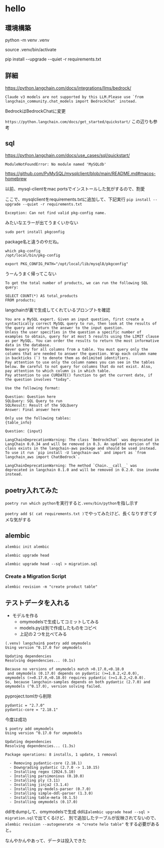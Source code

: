 # hello
## 環境構築
python -m venv .venv

source .venv/bin/activate

pip install --upgrade --quiet -r requirements.txt

## 詳細
https://python.langchain.com/docs/integrations/llms/bedrock/

```
Claude v3 models are not supported by this LLM.Please use `from langchain_community.chat_models import BedrockChat` instead.
```
BedrockはBedrockChatに変更

`https://python.langchain.com/docs/get_started/quickstart/`
この辺りも参考

## sql
https://python.langchain.com/docs/use_cases/sql/quickstart/

`ModuleNotFoundError: No module named 'MySQLdb'`

https://github.com/PyMySQL/mysqlclient/blob/main/README.md#macos-homebrew

以前、mysql-clientをmac portsでインストールした気がするので、割愛

ここで、mysqlclientをrequirements.txtに追加して、下記実行
`pip install --upgrade --quiet -r requirements.txt`

```
Exception: Can not find valid pkg-config name.
```
みたいなエラーが出てうまくいかない


`sudo port install pkgconfig`

package名と違うのやだね。
```
which pkg-config
/opt/local/bin/pkg-config
```

`export PKG_CONFIG_PATH="/opt/local/lib/mysql8/pkgconfig"`

うーんうまく帰ってこない
```
To get the total number of products, we can run the following SQL query:

SELECT COUNT(*) AS total_products
FROM products;
```

langchainが裏で生成してくれているプロンプトを確認
```
You are a MySQL expert. Given an input question, first create a syntactically correct MySQL query to run, then look at the results of the query and return the answer to the input question.
Unless the user specifies in the question a specific number of examples to obtain, query for at most 5 results using the LIMIT clause as per MySQL. You can order the results to return the most informative data in the database.
Never query for all columns from a table. You must query only the columns that are needed to answer the question. Wrap each column name in backticks (`) to denote them as delimited identifiers.
Pay attention to use only the column names you can see in the tables below. Be careful to not query for columns that do not exist. Also, pay attention to which column is in which table.
Pay attention to use CURDATE() function to get the current date, if the question involves "today".

Use the following format:

Question: Question here
SQLQuery: SQL Query to run
SQLResult: Result of the SQLQuery
Answer: Final answer here

Only use the following tables:
{table_info}

Question: {input}
```

```
LangChainDeprecationWarning: The class `BedrockChat` was deprecated in LangChain 0.0.34 and will be removed in 0.3. An updated version of the class exists in the langchain-aws package and should be used instead. To use it run `pip install -U langchain-aws` and import as `from langchain_aws import ChatBedrock`.
```

```
LangChainDeprecationWarning: The method `Chain.__call__` was deprecated in langchain 0.1.0 and will be removed in 0.2.0. Use invoke instead.
```

## poetry入れてみた
`poetry run which python`を実行すると`.venv/bin/python`を指し示す

`poetry add $( cat requirements.txt )`でやってみたけど、長くなりすぎてダメな気がする

## alembic
`alembic init alembic`

`alembic upgrade head`

`alembic upgrade head --sql > migration.sql`

### Create a Migration Script
`alembic revision -m "create product table"`

## テストデータを入れる
- モデルを作る
  - omymodelsで生成してコミットしてみる
  - models.pyは別で作成したものをコピペ
  - 上記の２つを比べてみる

```
(.venv) langchain$ poetry add omymodels
Using version ^0.17.0 for omymodels

Updating dependencies
Resolving dependencies... (0.1s)

Because no versions of omymodels match >0.17.0,<0.18.0
 and omymodels (0.17.0) depends on pydantic (>=1.8.2,<2.0.0), omymodels (>=0.17.0,<0.18.0) requires pydantic (>=1.8.2,<2.0.0).
So, because langchain-samples depends on both pydantic (2.7.0) and omymodels (^0.17.0), version solving failed.
```

pyproject.tomlから削除
```
pydantic = "2.7.0"
pydantic-core = "2.18.1"
```

今度は成功
```
$ poetry add omymodels
Using version ^0.17.0 for omymodels

Updating dependencies
Resolving dependencies... (1.3s)

Package operations: 8 installs, 1 update, 1 removal

  - Removing pydantic-core (2.18.1)
  - Downgrading pydantic (2.7.0 -> 1.10.15)
  - Installing regex (2024.5.10)
  - Installing parsimonious (0.10.0)
  - Installing ply (3.11)
  - Installing jinja2 (3.1.4)
  - Installing py-models-parser (0.7.0)
  - Installing simple-ddl-parser (1.3.0)
  - Installing table-meta (0.1.5)
  - Installing omymodels (0.17.0)
```

ddlをdumpして、omymodelsで生成
ddlは`alembic upgrade head --sql > migration.sql`で出てくるけど、
別で追加したテーブルが反映されてないので、
`alembic revision --autogenerate -m "create helo table"`
をする必要があると。

なんやかんやあって、データは投入できた